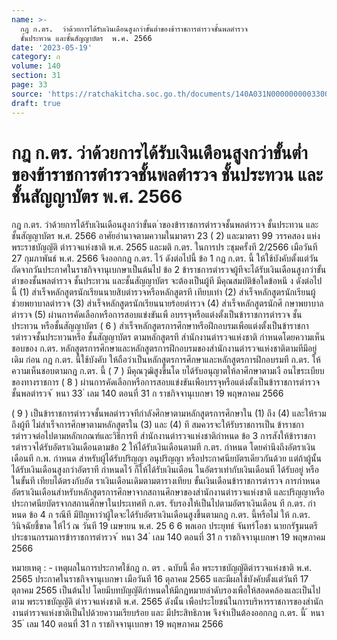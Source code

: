 ```yaml
---
name: >-
  กฎ ก.ตร.  ว่าด้วยการได้รับเงินเดือนสูงกว่าขั้นต่ำของข้าราชการตำรวจชั้นพลตำรวจ
  ชั้นประทวน และชั้นสัญญาบัตร  พ.ศ. 2566
date: '2023-05-19'
category: ก
volume: 140
section: 31
page: 33
source: 'https://ratchakitcha.soc.go.th/documents/140A031N0000000003300.pdf'
draft: true
---
```


# กฎ ก.ตร.  ว่าด้วยการได้รับเงินเดือนสูงกว่าขั้นต่ำของข้าราชการตำรวจชั้นพลตำรวจ ชั้นประทวน และชั้นสัญญาบัตร  พ.ศ. 2566

กฎ ก.ตร. ว่าด้วยการได้รับเงินเดือนสูงกว่าขั้นต ่าของข้าราชการต่ารวจชั้นพลต่ารวจ ชั้นประทวน และชั้นสัญญาบัตร พ.ศ. 2566 อาศัยอ่านาจตามความในมาตรา 23 ( 2) และมาตรา 99 วรรคสอง แห่งพระราชบัญญัติ ต่ารวจแห่งชาติ พ.ศ. 2565 และมติ ก.ตร. ในการปร ะชุมครั้งที 2/2566 เมือวันที 27 กุมภาพันธ์ พ.ศ. 2566 จึงออกกฎ ก.ตร. ไว้ ดังต่อไปนี้ ข้อ 1 กฎ ก.ตร. นี้ ให้ใช้บังคับตั้งแต่วันถัดจากวันประกาศในราชกิจจานุเบกษาเป็นต้นไป ข้อ 2 ข้าราชการต่ารวจผู้ทีจะได้รับเงินเดือนสูงกว่าขั้นต่าของชั้นพลต่ารวจ ชั้นประทวน และชั้นสัญญาบัตร จะต้องเป็นผู้ที มีคุณสมบัติข้อใดข้อหนึ ง ดังต่อไปนี้ (1) ส่าเร็จหลักสูตรนักเรียนนายสิบต่ารวจหรือหลักสูตรที เทียบเท่า (2) ส่าเร็จหลักสูตรนักเรียนผู้ช่วยพยาบาลต่ารวจ (3) ส่าเร็จหลักสูตรนักเรียนนายร้อยต่ารวจ (4) ส่าเร็จหลักสูตรนักศึ กษาพยาบาลต่ารวจ (5) ผ่านการคัดเลือกหรือการสอบแข่งขันเพื อบรรจุหรือแต่งตั้งเป็นข้าราชการต่ารวจ ชั้นประทวน หรือชั้นสัญญาบัตร ( 6 ) ส่าเร็จหลักสูตรการศึกษาหรือฝึกอบรมเพือแต่งตั้งเป็นข้าราชการต่ารวจชั้นประทวนหรือ ชั้นสัญญาบัตร ตามหลักสูตรที ส่านักงานต่ารวจแห่งชาติ ก่าหนดโดยความเห็นชอบของ ก.ตร. หลักสูตรการศึกษาและหลักสูตรการฝึกอบรมของส่านักงานต่ารวจแห่งชาติตามทีมีอยู่เดิม ก่อน กฎ ก.ตร. นี้ใช้บังคับ ให้ถือว่าเป็นหลักสูตรการศึกษาและหลักสูตรการฝึกอบรมที ก.ตร. ให้ความเห็นชอบตามกฎ ก.ตร. นี้ ( 7 ) มีคุณวุฒิสูงขึ้นโด ยได้รับอนุญาตให้ลาศึกษาตามเงื อนไขระเบียบของทางราชการ ( 8 ) ผ่านการคัดเลือกหรือการสอบแข่งขันเพือบรรจุหรือแต่งตั้งเป็นข้าราชการต่ารวจชั้นพลต่ารวจ ้ หนา 33 ่ เลม 140 ตอนที่ 31 ก ราชกิจจานุเบกษา 19 พฤษภาคม 2566

( 9 ) เป็นข้าราชการต่ารวจชั้นพลต่ารวจทีก่าลังศึกษาตามหลักสูตรการศึกษาใน (1) ถึง (4) และให้รวมถึงผู้ที ไม่ส่าเร็จการศึกษาตามหลักสูตรใน (3) และ (4) ที สมควรจะให้รับราชการเป็น ข้าราชการต่ารวจต่อไปตามหลักเกณฑ์และวิธีการที ส่านักงานต่ารวจแห่งชาติก่าหนด ข้อ 3 การสังให้ข้าราชการต่ารวจได้รับอัตราเงินเดือนตามข้อ 2 ให้ได้รับเงินเดือนตามที ก.ตร. ก่าหนด โดยค่านึงถึงอัตราเงินเดือนที ก.พ. ก่าหนด ส่าหรับผู้ได้รับปริญญา อนุปริญญา หรือประกาศนียบัตรเดียวกันด้วย แต่ถ้าผู้นั้นได้รับเงินเดือนสูงกว่าอัตราที ก่าหนดไว้ ก็ให้ได้รับเงินเดือน ในอัตราเท่ากับเงินเดือนที ได้รับอยู่ หรือในขั้นที เทียบได้ตรงกับอัต ราเงินเดือนเดิมตามตารางเทียบ ขั้นเงินเดือนข้าราชการต่ารวจ การก่าหนดอัตราเงินเดือนส่าหรับหลักสูตรการศึกษาจากสถานศึกษาของส่านักงานต่ารวจแห่งชาติ และปริญญาหรือประกาศนียบัตรจากสถานศึกษาในประเทศที ก.ตร. รับรองให้เป็นไปตามอัตราเงินเดือน ที ก.ตร. ก่าหนด ข้อ 4 ก รณีที มีปัญหาว่าผู้ใดจะได้รับอัตราเงินเดือนสูงขึ้นตามกฎ ก.ตร. นี้หรือไม่ ให้ ก.ตร. วินิจฉัยชี้ขาด ให้ไว้ ณ วันที 19 เมษายน พ.ศ. 25 6 6 พลเอก ประยุทธ์ จันทร์โอชา นายกรัฐมนตรี ประธานกรรมการข้าราชการต่ารวจ ้ หนา 34 ่ เลม 140 ตอนที่ 31 ก ราชกิจจานุเบกษา 19 พฤษภาคม 2566

หมายเหตุ : - เหตุผลในการประกาศใช้กฎ ก. ตร . ฉบับนี้ คือ พระราชบัญญัติต่ารวจแห่งชาติ พ.ศ. 2565 ประกาศในราชกิจจานุเบกษา เมือวันที 16 ตุลาคม 2565 และมีผลใช้บังคับตั้งแต่วันที 17 ตุลาคม 2565 เป็นต้นไป โดยมีบทบัญญัติก่าหนดให้มีกฎหมายล่าดับรองเพือให้สอดคล้องและเป็นไปตาม พระราชบัญญัติ ต่ารวจแห่งชาติ พ.ศ. 2565 ดังนั้น เพือประโยชน์ในการบริหารราชการของส่านักงานต่ารวจแห่งชาติเป็นไปด้วยความเรียบร้อย และ มีประสิทธิภาพ จึงจ่าเป็นต้องออกกฎ ก.ตร. นี้ ้ หนา 35 ่ เลม 140 ตอนที่ 31 ก ราชกิจจานุเบกษา 19 พฤษภาคม 2566
